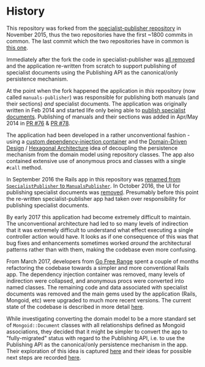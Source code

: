 # History

This repository was forked from the [specialist-publisher repository][] in November 2015, thus the two repositories have the first ~1800 commits in common. The last commit which the two repositories have in common is [this one][last-common-commit].

Immediately after the fork the code in specialist-publisher was [all removed][delete-everything-commit] and the application re-written from scratch to support publishing of specialist documents using the Publishing API as the canonical/only persistence mechanism.

At the point when the fork happened the application in *this* repository (now called `manuals-publisher`) was responsible for publishing both manuals (and their sections) *and* specialist documents. The application was originally written in Feb 2014 and started life only being able to [publish specialist documents][specialist-documents-commit]. Publishing of manuals and their sections was added in Apr/May 2014 in [PR #76][] & [PR #78][].

The application had been developed in a rather unconventional fashion - using a [custom dependency-injection container][dip-container] and the [Domain-Driven Design][] / [Hexagonal Architecture][] idea of decoupling the persistence mechanism from the domain model using repository classes. The app also contained extensive use of anonymous procs and classes with a single `#call` method.

In September 2016 the Rails app in this repository was [renamed from `SpecialistPublisher` to `ManualsPublisher`][app-rename-commit]. In October 2016, the UI for publishing specialist documents was [removed][specialist-document-ui-removed]. Presumably before this point the re-written specialist-publisher app had taken over responsibility for publishing specialist documents.

By early 2017 this application had become extremely difficult to maintain. The unconventional architecture had led to so many levels of indirection that it was extremely difficult to understand what effect executing a single controller action would have. It looks as if one consequence of this was that bug fixes and enhancements sometimes worked *around* the architectural patterns rather than with them, making the codebase even more confusing.

From March 2017, developers from [Go Free Range][] spent a couple of months refactoring the codebase towards a simpler and more conventional Rails app. The dependency injection container was removed, many levels of indirection were collapsed, and anonymous procs were converted into named classes. The remaining code and data associated with specialist documents was removed and the main gems used by the application (Rails, Mongoid, etc) were upgraded to much more recent versions. The current state of the codebase is described in more detail [here](current-state.md).

While investigating converting the domain model to be a more standard set of `Mongoid::Document` classes with all relationships defined as Mongoid associations, they decided that it might be simpler to convert the app to "fully-migrated" status with regard to the Publishing API, i.e. to use the Publishing API as the canonical/only persistence mechanism in the app. Their exploration of this idea is captured [here](fully-migrated-spike.md) and their ideas for possible next steps are recorded [here](next-steps.md).

[specialist-publisher repository]: https://github.com/alphagov/specialist-publisher
[last-common-commit]: https://github.com/alphagov/manuals-publisher/commit/fd3ac12a2a5e4b4e48b79bb5dce0d211add53848
[delete-everything-commit]: https://github.com/alphagov/specialist-publisher/commit/e7dc17bf8dc57bfbc807f12d2373b27042bb296a
[app-rename-commit]: https://github.com/alphagov/manuals-publisher/commit/3120a8755d6774ba2a0db0589016f6eacd043e01
[specialist-documents-commit]: https://github.com/alphagov/manuals-publisher/commit/ce78da77a0e8bb30fd253633da2b7640eebbf66e
[Domain-Driven Design]: https://en.wikipedia.org/wiki/Domain-driven_design
[Hexagonal Architecture]: http://alistair.cockburn.us/Hexagonal+architecture
[dip-container]: https://github.com/alphagov/manuals-publisher/blob/de505410d77af97f39b3531c2c3709ebea17fcef/lib/dependency_container.rb
[specialist-document-ui-removed]: https://github.com/alphagov/manuals-publisher/commit/3162f0e72fd53bfd1cf87f5661bb198ff785940e
[Go Free Range]: http://gofreerange.com
[PR #76]: https://github.com/alphagov/manuals-publisher/pull/76
[PR #78]: https://github.com/alphagov/manuals-publisher/pull/78
